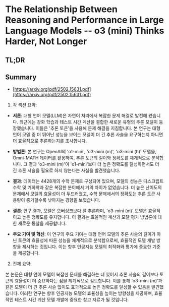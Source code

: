 # The Relationship Between Reasoning and Performance in Large Language Models -- o3 (mini) Thinks Harder, Not Longer
## TL;DR
## Summary
- [https://arxiv.org/pdf/2502.15631.pdf](https://arxiv.org/pdf/2502.15631.pdf)

1. 각 섹션 요약:

- **서론**: 대형 언어 모델(LLM)은 자연어 처리에서 복잡한 문제 해결로 발전해 왔습니다. 최근에는 강화 학습과 테스트 시간 계산을 결합한 새로운 유형의 추론 모델이 등장했습니다. 이들은 '추론 토큰'을 사용해 문제 해결을 지침합니다. 본 연구는 대형 언어 모델 중 더 뛰어난 성능을 보이는 모델이 더 긴 추론 사슬을 요구하는지 아니면 더 효율적으로 추론하는지를 조사합니다.

- **방법론**: 본 연구는 OpenAI의 'o1-mini', 'o3-mini (m)', 'o3-mini (h)' 모델을, Omni-MATH 데이터를 활용하여, 추론 토큰의 길이와 정확도를 체계적으로 분석합니다. 그 결과 'o3-mini (m)'이 'o1-mini'보다 더 높은 정확도를 달성하면서도 더 긴 추론 사슬을 필요로 하지 않는다는 사실을 발견했습니다.

- **결과**: 데이터는 4428개의 수학 문제로 구성되어 있으며, 모델의 성능은 디스크립트 수학 및 기하학과 같은 복잡한 분야에서 거의 차이가 없었습니다. 더 높은 난이도의 문제에서 모델의 효율성이 더 두드러졌고, 수학 문제에서의 정확도는 추론 토큰 사용량이 증가할수록 낮아지는 경향을 보였습니다.

- **결론**: 연구 결과, 모델은 오버싱크보다 덜 추론하며, 'o3-mini (m)' 모델은 효율적이고 높은 정확도를 유지합니다. 이 결과는 효율적인 계산과 모델 평가 방법론에 대한 새로운 통찰을 제공합니다.

- **주요 기여 및 혁신**: 이 연구의 주요 기여는 대형 언어 모델의 추론 사슬의 길이가 아닌 토큰의 효율성에 따른 성능을 체계적으로 분석함으로써, 효율적인 모델 개발 방향을 제시하는 것입니다. 이는 향후 인공지능 모델의 최적화와 평가에 중요한 기준을 제공합니다.

2. 전체 요약:

본 논문은 대형 언어 모델이 복잡한 문제를 해결하는 데 있어서 추론 사슬의 길이보다 토큰의 효율성이 더 중요하다는 점을 체계적으로 검토합니다. 이를 통해 ‘o3-mini (m)’과 같은 모델이 더 긴 추론 사슬 없이도 효과적으로 높은 정확도를 달성할 수 있음을 발견했습니다. 이러한 연구는 향후 인공지능 모델의 효율성을 높이는 방향성을 제공하며, 효율적인 테스트 시간 계산 모델 개발에 중요한 참고 자료가 될 것입니다.
